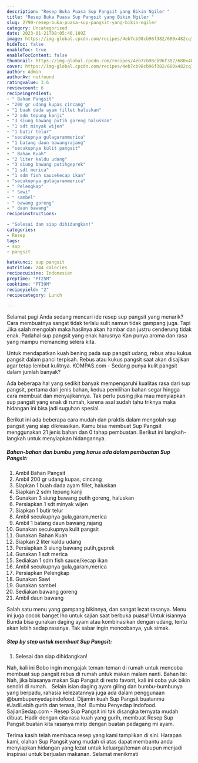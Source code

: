 ```yaml
---
description: "Resep Buka Puasa Sup Pangsit yang Bikin Ngiler "
title: "Resep Buka Puasa Sup Pangsit yang Bikin Ngiler "
slug: 2790-resep-buka-puasa-sup-pangsit-yang-bikin-ngiler
category: Uncategorized
date: 2023-01-21T08:05:40.109Z
image: https://img-global.cpcdn.com/recipes/4eb7cb98cb96f382/680x482cq70/sup-pangsit-foto-resep-utama.jpg
hideToc: false
enableToc: true
enableTocContent: false
thumbnail: https://img-global.cpcdn.com/recipes/4eb7cb98cb96f382/680x482cq70/sup-pangsit-foto-resep-utama.jpg
cover: https://img-global.cpcdn.com/recipes/4eb7cb98cb96f382/680x482cq70/sup-pangsit-foto-resep-utama.jpg
author: Admin
authorAv: notfound
ratingvalue: 3.6
reviewcount: 6
recipeingredient:
- " Bahan Pangsit"
- "200 gr udang kupas cincang"
- "1 buah dada ayam fillet haluskan"
- "2 sdm tepung kanji"
- "3 siung bawang putih goreng haluskan"
- "1 sdt minyak wijen"
- "1 butir telur"
- "secukupnya gulagarammerica"
- "1 batang daun bawangrajang"
- "secukupnya kulit pangsit"
- " Bahan Kuah"
- "2 liter kaldu udang"
- "3 siung bawang putihgeprek"
- "1 sdt merica"
- "1 sdm fish saucekecap ikan"
- "secukupnya gulagarammerica"
- " Pelengkap"
- " Sawi"
- " sambel"
- " bawang goreng"
- " daun bawang"
recipeinstructions:

- "Selesai dan siap dihidangkan!"
categories:
- Resep
tags:
- sup
- pangsit

katakunci: sup pangsit 
nutrition: 244 calories
recipecuisine: Indonesian
preptime: "PT25M"
cooktime: "PT39M"
recipeyield: "2"
recipecategory: Lunch

---
```



Selamat pagi Anda sedang mencari ide resep sup pangsit yang menarik? Cara membuatnya sangat tidak terlalu sulit namun tidak gampang juga. Tapi Jika salah mengolah maka hasilnya akan hambar dan justru cenderung tidak enak. Padahal sup pangsit yang enak harusnya Kan punya aroma dan rasa yang mampu memancing selera kita.


Untuk mendapatkan kuah bening pada sup pangsit udang, rebus atau kukus pangsit dalam panci terpisah. Rebus atau kukus pangsit saat akan disajikan agar tetap lembut kulitnya. KOMPAS.com - Sedang punya kulit pangsit dalam jumlah banyak?

Ada beberapa hal yang sedikit banyak mempengaruhi kualitas rasa dari sup pangsit, pertama dari jenis bahan, kedua pemilihan bahan segar hingga cara membuat dan menyajikannya. Tak perlu pusing jika mau menyiapkan sup pangsit yang enak di rumah, karena asal sudah tahu triknya maka hidangan ini bisa jadi suguhan spesial.


Berikut ini ada beberapa cara mudah dan praktis dalam mengolah sup pangsit yang siap dikreasikan. Kamu bisa membuat Sup Pangsit menggunakan 21 jenis bahan dan 0 tahap pembuatan. Berikut ini langkah-langkah untuk menyiapkan hidangannya.

<!--inarticleads1-->

##### Bahan-bahan dan bumbu yang harus ada dalam pembuatan Sup Pangsit:

1. Ambil  Bahan Pangsit
1. Ambil 200 gr udang kupas, cincang
1. Siapkan 1 buah dada ayam fillet, haluskan
1. Siapkan 2 sdm tepung kanji
1. Gunakan 3 siung bawang putih goreng, haluskan
1. Persiapkan 1 sdt minyak wijen
1. Siapkan 1 butir telur
1. Ambil secukupnya gula,garam,merica
1. Ambil 1 batang daun bawang,rajang
1. Gunakan secukupnya kulit pangsit
1. Gunakan  Bahan Kuah
1. Siapkan 2 liter kaldu udang
1. Persiapkan 3 siung bawang putih,geprek
1. Gunakan 1 sdt merica
1. Sediakan 1 sdm fish sauce/kecap ikan
1. Ambil secukupnya gula,garam,merica
1. Persiapkan  Pelengkap
1. Gunakan  Sawi
1. Gunakan  sambel
1. Sediakan  bawang goreng
1. Ambil  daun bawang


Salah satu menu yang gampang bikinnya, dan sangat lezat rasanya. Menu ini juga cocok banget lho untuk sajian saat berbuka puasa! Untuk isiannya Bunda bisa gunakan daging ayam atau kombinasikan dengan udang, tentu akan lebih sedap rasanya. Tak sabar ingin mencobanya, yuk simak. 

<!--inarticleads2-->

##### Step by step untuk membuat Sup Pangsit:


1. Selesai dan siap dihidangkan!

Nah, kali ini Bobo ingin mengajak teman-teman di rumah untuk mencoba membuat sup pangsit rebus di rumah untuk makan malam nanti. Bahan Isi: Nah, jika biasanya makan Sup Pangsit di resto favorit, kali ini coba yuk bikin sendiri di rumah. ⁣ ⁣ Selain isian daging ayam giling dan bumbu-bumbunya yang berpadu, rahasia kelezatannya juga ada dalam penggunaan @bumbupenyedapindofood. Dijamin kuah Sup Pangsit buatanmu #JadiLebih gurih dan terasa, lho! ⁣ Bumbu Penyedap Indofood. SajianSedap.com - Resep Sup Pangsit ini tak disangka ternyata mudah dibuat. Hadir dengan cita rasa kuah yang gurih, membuat Resep Sup Pangsit buatan kita rasanya mirip dengan buatan pedagang mi ayam. 

Terima kasih telah membaca resep yang kami tampilkan di sini. Harapan kami, olahan Sup Pangsit yang mudah di atas dapat membantu anda menyiapkan hidangan yang lezat untuk keluarga/teman ataupun menjadi inspirasi untuk berjualan makanan. Selamat menikmati
